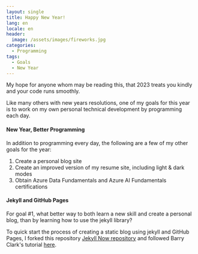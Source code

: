 ```yaml
---
layout: single
title: Happy New Year!
lang: en
locale: en
header:
  image: /assets/images/fireworks.jpg
categories:
  - Programming
tags:
  - Goals
  - New Year
---
```


My hope for anyone whom may be reading this, that 2023 treats you kindly and your code runs smoothly.

Like many others with new years resolutions, one of my goals for this year is to work on my own personal technical development by programming each day.

#### New Year, Better Programming

In addition to programming every day, the following are a few of my other goals for the year:

1. Create a personal blog site
2. Create an improved version of my resume site, including light & dark modes
3. Obtain Azure Data Fundamentals and Azure AI Fundamentals certifications

#### Jekyll and GitHub Pages

For goal #1, what better way to both learn a new skill and create a personal blog, than by learning how to use the jekyll library?

To quick start the process of creating a static blog using jekyll and GitHub Pages, I forked this repository [Jekyll Now repository](https://github.com/barryclark/jekyll-now) and followed Barry Clark's tutorial [here](https://www.smashingmagazine.com/2014/08/build-blog-jekyll-github-pages/).
